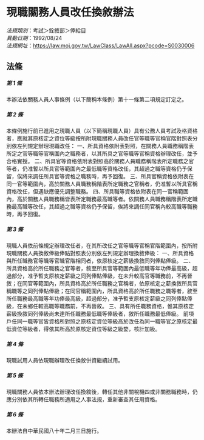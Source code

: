 # 現職關務人員改任換敘辦法

*法規類別*：考試＞銓敘部＞俸給目       
*異動日期*：1992/08/24  
*法規網址*：https://law.moj.gov.tw/LawClass/LawAll.aspx?pcode=S0030006



## 法條
##### 第 1 條
本辦法依關務人員人事條例（以下簡稱本條例）第十一條第二項規定訂定之。

##### 第 2 條
本條例施行前已進用之現職人員（以下簡稱現職人員）具有公務人員考試及格資格者，應就其原核定之資位等級按所附現職關務人員改任官等職等官稱官階對照表分別依左列規定辦理現職改任：
一、所具資格依附表對照，在關務人員職務稱階表所定之官等職等官稱圍內之職務者，以其所具之官等職等官稱資格辦理改任，並予合格實授。
二、所具官等資格依附表對照高於關務人員職務稱階表所定職務之官等者，仍准暫以所具官等範圍內之最低職等資格改任，其超過之職等資格仍予保留，俟將來調任所具官等資格之職務時，再予回復。
三、所具官稱資格依附表在同一官等範圍內，高於關務人員職務稱階表所定職務之官稱者，仍准暫以所具官稱資格改任，但遇缺應優先調整職務。
四、所具職等資格依附表在同一官稱範圍內，高於關務人員職務稱皆表所定職務最高職等者。依關務人員職務稱階表所定職務最高職等改任，其超過之職等資格仍予保留，俟將來調任同官稱內較高職等職務時，再予回復。

##### 第 3 條
現職人員依前條規定辦理改任者，在其所改任之官等職等官稱官階範圍內，按所附現職關務人員換敘俸級俸點對照表分別依左列規定辦理換敘俸級：
一、所具資格與所任職務官等職等官職官階相同者，依原核定之薪級換敘同列俸點俸級。
二、所具資格高於所任職務之官等者，敘至所具官等範圍內最低職等年功俸最高級，超過部分，准予暫支原核定薪級之同列俸點俸級，在未升較高官等職務前，不再晉敘；在同官等範圍內，所具資格高於所任職務之官稱者，依原核定之薪換敘所具官稱職等之同列俸點俸級；在同官稱範圍內，所具資格高於所任職務之職等者，敘至所任職務最高職等年功俸最高級，超過部分，准予暫支原核定薪級之同列俸點俸級，在未鄉任較高職等職務前，不再晉敘。
三、具有所任職務資格，惟其原核定薪級換敘同列俸級尚未達所任職務最低職等俸級者，敘所任職務最低俸級。
前項戶任同一職等官皆資格所對照之原核定資位等級高於改任為同一職等官之原核定最低資位等級者，得依其所高於原核定資位等級之級婺，核計加級。

##### 第 4 條
現職試用人員依現職辦理改任換敘併資繼續試用。

##### 第 5 條
現職關務人員依本辦法辦理改任換敘後，轉任其他非關稅機四或非關務職務時，仍應分別依其所轉任職務所適用之人事法規，重新審查其任用資格。

##### 第 6 條
本辦法自中華民國八十年二月三日施行。


